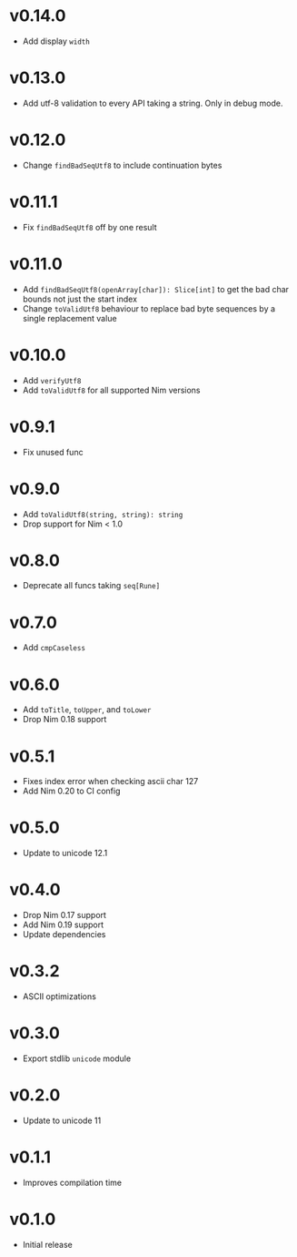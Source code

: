 v0.14.0
==================

* Add display `width`

v0.13.0
==================

* Add utf-8 validation to every API taking a string. Only in debug mode.

v0.12.0
==================

* Change `findBadSeqUtf8` to include continuation bytes

v0.11.1
==================

* Fix `findBadSeqUtf8` off by one result

v0.11.0
==================

* Add `findBadSeqUtf8(openArray[char]): Slice[int]`
  to get the bad char bounds not just the start index
* Change `toValidUtf8` behaviour to replace bad byte sequences
  by a single replacement value

v0.10.0
==================

* Add `verifyUtf8`
* Add `toValidUtf8` for all supported Nim versions

v0.9.1
==================

* Fix unused func

v0.9.0
==================

* Add `toValidUtf8(string, string): string`
* Drop support for Nim < 1.0

v0.8.0
==================

* Deprecate all funcs taking `seq[Rune]`

v0.7.0
==================

* Add `cmpCaseless`

v0.6.0
==================

* Add `toTitle`, `toUpper`, and `toLower`
* Drop Nim 0.18 support

v0.5.1
==================

* Fixes index error when checking ascii char 127
* Add Nim 0.20 to CI config

v0.5.0
==================

* Update to unicode 12.1

v0.4.0
==================

* Drop Nim 0.17 support
* Add Nim 0.19 support
* Update dependencies

v0.3.2
==================

* ASCII optimizations

v0.3.0
==================

* Export stdlib `unicode` module

v0.2.0
==================

* Update to unicode 11

v0.1.1
==================

* Improves compilation time

v0.1.0
==================

* Initial release
